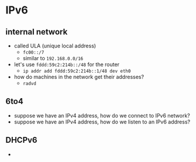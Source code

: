 IPv6
====

## internal network

- called ULA (unique local address)
  - `fc00::/7`
  - similar to `192.168.0.0/16`
- let's use `fddd:59c2:214b::/48` for the router
  - `ip addr add fddd:59c2:214b::1/48 dev eth0`
- how do machines in the network get their addresses?
  - `radvd`

## 6to4

- suppose we have an IPv4 address, how do we connect to IPv6 network?
- suppose we have an IPv4 address, how do we listen to an IPv6 address?

## DHCPv6

- 
